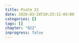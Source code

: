 ```yaml
---
title: Psalm 22
date: 2020-03-28T20:25:11-04:00
categories: []
tags: []
chapter: "022"
inprogress: false
---
```


